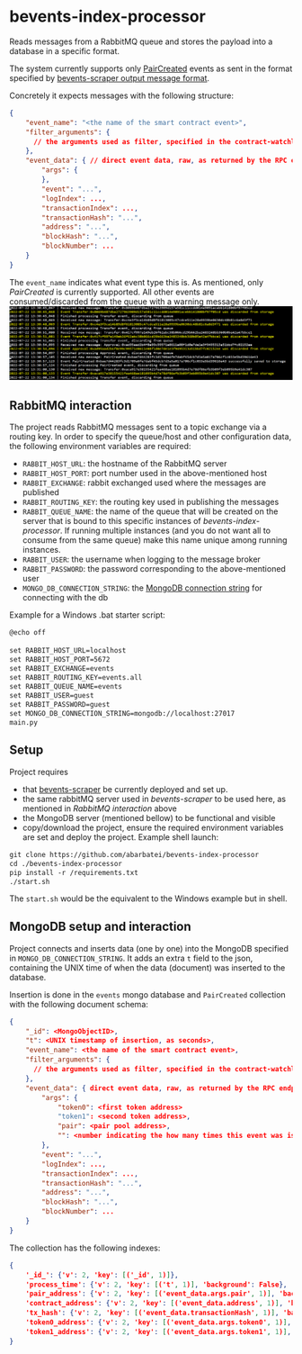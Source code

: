 # bevents-index-processor
Reads messages from a RabbitMQ queue and stores the payload into a database in a specific format.

The system currently supports only [PairCreated](https://docs.uniswap.org/protocol/V2/reference/smart-contracts/factory#paircreated) 
events as sent in the format specified by [bevents-scraper output message format](https://github.com/abarbatei/bevents-scraper#output-message-format).

Concretely it expects messages with the following structure:
```json
{
    "event_name": "<the name of the smart contract event>",
    "filter_arguments": {
      // the arguments used as filter, specified in the contract-watchlist.json from bevents-scraper
    },
    "event_data": { // direct event data, raw, as returned by the RPC endpoint
        "args": {  
        },
        "event": "...",
        "logIndex": ...,
        "transactionIndex": ...,
        "transactionHash": "...",
        "address": "...",
        "blockHash": "...",
        "blockNumber": ...
    }
}
```

The `event_name` indicates what event type this is. As mentioned, only _PairCreated_ is currently supported.
All other events are consumed/discarded from the queue with a warning message only.
![event discared example](res/event_discarded.PNG)

## RabbitMQ interaction

The project reads RabbitMQ messages sent to a topic exchange via a routing key. 
In order to specify the queue/host and other configuration data, the following environment variables are required:
- `RABBIT_HOST_URL`: the hostname of the RabbitMQ server
- `RABBIT_HOST_PORT`: port number used in the above-mentioned host
- `RABBIT_EXCHANGE`: rabbit exchanged used where the messages are published
- `RABBIT_ROUTING_KEY`: the routing key used in publishing the messages
- `RABBIT_QUEUE_NAME`: the name of the queue that will be created on the server that is bound to this specific instances of 
_bevents-index-processor_. If running multiple instances (and you do not want all to consume from the same queue) make this name unique among running instances.
- `RABBIT_USER`: the username when logging to the message broker
- `RABBIT_PASSWORD`: the password corresponding to the above-mentioned user
- `MONGO_DB_CONNECTION_STRING`: the [MongoDB connection string](https://www.mongodb.com/docs/manual/reference/connection-string/) for connecting with the db


Example for a Windows .bat starter script:
```
@echo off

set RABBIT_HOST_URL=localhost
set RABBIT_HOST_PORT=5672
set RABBIT_EXCHANGE=events
set RABBIT_ROUTING_KEY=events.all
set RABBIT_QUEUE_NAME=events
set RABBIT_USER=guest
set RABBIT_PASSWORD=guest
set MONGO_DB_CONNECTION_STRING=mongodb://localhost:27017
main.py
```

## Setup

Project requires 
- that [bevents-scraper](https://github.com/abarbatei/bevents-scraper) be currently deployed and set up.
- the same rabbitMQ server used in _bevents-scraper_ to be used here, as mentioned in *RabbitMQ interaction* above
- the MongoDB server (mentioned bellow) to be functional and visible
- copy/download the project, ensure the required environment variables are set and deploy the project. Example shell launch:
```shell
git clone https://github.com/abarbatei/bevents-index-processor
cd ./bevents-index-processor
pip install -r /requirements.txt
./start.sh
```

The `start.sh` would be the equivalent to the Windows example but in shell.

## MongoDB setup and interaction

Project connects and inserts data (one by one) into the MongoDB specified in `MONGO_DB_CONNECTION_STRING`.
It adds an extra `t` field to the json, containing the UNIX time of when the data (document) was inserted to the database.

Insertion is done in the `events` mongo database and `PairCreated` collection with the following document schema:
```json
{
    "_id": <MongoObjectID>,
    "t": <UNIX timestamp of insertion, as seconds>,
    "event_name": <the name of the smart contract event>,
    "filter_arguments": {
      // the arguments used as filter, specified in the contract-watchlist.json from bevents-scraper
    },
    "event_data": { direct event data, raw, as returned by the RPC endpoint
        "args": {
            "token0": <first token address>
            "token1": <second token address>,
            "pair": <pair pool address>,
            "": <number indicating the how many times this event was issued up untill this point>
        },
        "event": "...",
        "logIndex": ...,
        "transactionIndex": ...,
        "transactionHash": "...",
        "address": "...",
        "blockHash": "...",
        "blockNumber": ...
    }
}
```

The collection has the following indexes:
```json
{
    '_id_': {'v': 2, 'key': [('_id', 1)]}, 
    'process_time': {'v': 2, 'key': [('t', 1)], 'background': False}, 
    'pair_address': {'v': 2, 'key': [('event_data.args.pair', 1)], 'background': False}, 
    'contract_address': {'v': 2, 'key': [('event_data.address', 1)], 'background': False}, 
    'tx_hash': {'v': 2, 'key': [('event_data.transactionHash', 1)], 'background': False}, 
    'token0_address': {'v': 2, 'key': [('event_data.args.token0', 1)], 'background': False}, 
    'token1_address': {'v': 2, 'key': [('event_data.args.token1', 1)], 'background': False}
}
```
